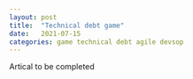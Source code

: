 ```yaml
---
layout: post
title:  "Technical debt game"
date:   2021-07-15
categories: game technical debt agile devsop
---
```


Artical to be completed 
